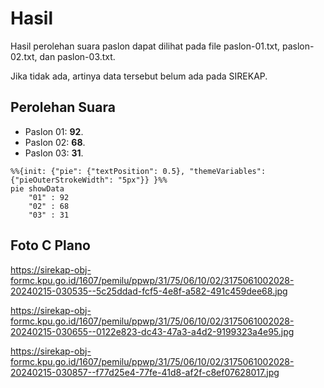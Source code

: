 # Hasil

Hasil perolehan suara paslon dapat dilihat pada file paslon-01.txt, paslon-02.txt, dan paslon-03.txt.

Jika tidak ada, artinya data tersebut belum ada pada SIREKAP.

## Perolehan Suara

 * Paslon 01: **92**.
 * Paslon 02: **68**.
 * Paslon 03: **31**.

```mermaid
%%{init: {"pie": {"textPosition": 0.5}, "themeVariables": {"pieOuterStrokeWidth": "5px"}} }%%
pie showData
    "01" : 92
    "02" : 68
    "03" : 31
```
## Foto C Plano

https://sirekap-obj-formc.kpu.go.id/1607/pemilu/ppwp/31/75/06/10/02/3175061002028-20240215-030535--5c25ddad-fcf5-4e8f-a582-491c459dee68.jpg

https://sirekap-obj-formc.kpu.go.id/1607/pemilu/ppwp/31/75/06/10/02/3175061002028-20240215-030655--0122e823-dc43-47a3-a4d2-9199323a4e95.jpg

https://sirekap-obj-formc.kpu.go.id/1607/pemilu/ppwp/31/75/06/10/02/3175061002028-20240215-030857--f77d25e4-77fe-41d8-af2f-c8ef07628017.jpg
